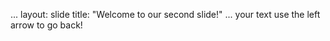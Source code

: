 ...
layout: slide
title: "Welcome to our second slide!"
...
your text
use the left arrow to go back!
